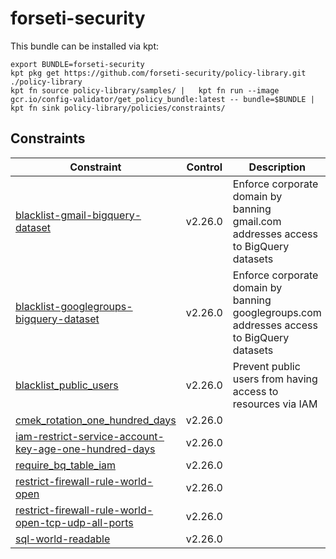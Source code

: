 # forseti-security

This bundle can be installed via kpt:

```
export BUNDLE=forseti-security
kpt pkg get https://github.com/forseti-security/policy-library.git ./policy-library
kpt fn source policy-library/samples/ |   kpt fn run --image gcr.io/config-validator/get_policy_bundle:latest -- bundle=$BUNDLE |   kpt fn sink policy-library/policies/constraints/
```

## Constraints

| Constraint                                                                                                                    | Control | Description                                                                                |
| ----------------------------------------------------------------------------------------------------------------------------- | ------- | ------------------------------------------------------------------------------------------ |
| [blacklist-gmail-bigquery-dataset](../../samples/iam_restrict_gmail_bigquery_dataset.yaml)                                    | v2.26.0 | Enforce corporate domain by banning gmail.com addresses access to BigQuery datasets        |
| [blacklist-googlegroups-bigquery-dataset](../../samples/iam_restrict_googlegroups_bigquery_dataset.yaml)                      | v2.26.0 | Enforce corporate domain by banning googlegroups.com addresses access to BigQuery datasets |
| [blacklist_public_users](../../samples/storage_blacklist_public.yaml)                                                         | v2.26.0 | Prevent public users from having access to resources via IAM                               |
| [cmek_rotation_one_hundred_days](../../samples/cmek_rotation_100_days.yaml)                                                   | v2.26.0 |                                                                                            |
| [iam-restrict-service-account-key-age-one-hundred-days](../../samples/gcp_iam_restrict_service_account_key_age_100_days.yaml) | v2.26.0 |                                                                                            |
| [require_bq_table_iam](../../samples/bigquery_world_readable.yaml)                                                            | v2.26.0 |                                                                                            |
| [restrict-firewall-rule-world-open](../../samples/restrict_fw_rules_world_open.yaml)                                          | v2.26.0 |                                                                                            |
| [restrict-firewall-rule-world-open-tcp-udp-all-ports](../../samples/restrict_fw_rules_world_open_tcp_udp_all_ports.yaml)      | v2.26.0 |                                                                                            |
| [sql-world-readable](../../samples/sql_world_readable.yaml)                                                                   | v2.26.0 |                                                                                            |

